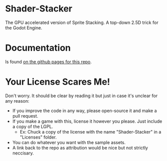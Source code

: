 # Shader-Stacker
The GPU accelerated version of Sprite Stacking. A top-down 2.5D trick for the Godot Engine.

# Documentation
Is found [on the github pages for this repo](https://ka.rlphilli.ps/Shader-Stacker/).

# Your License Scares Me!
Don't worry. It should be clear by reading it but just in case it's unclear for any reason:

* If you improve the code in any way, please open-source it and make a pull request.
* If you make a game with this, license it however you please. Just include a copy of the LGPL.
   * Ex: Chuck a copy of the license with the name "Shader-Stacker" in a "Licenses" folder.
* You can do whatever you want with the sample assets.
* A link back to the repo as attribution would be nice but not strictly neccisary.
